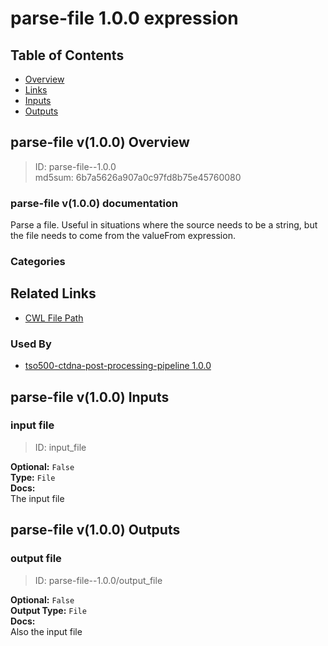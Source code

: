 
parse-file 1.0.0 expression
===========================

## Table of Contents
  
- [Overview](#parse-file-v100-overview)  
- [Links](#related-links)  
- [Inputs](#parse-file-v100-inputs)  
- [Outputs](#parse-file-v100-outputs)  


## parse-file v(1.0.0) Overview



  
> ID: parse-file--1.0.0  
> md5sum: 6b7a5626a907a0c97fd8b75e45760080

### parse-file v(1.0.0) documentation
  
Parse a file. Useful in situations where the source needs to be a string, but the file needs to come from the valueFrom expression.

### Categories
  


## Related Links
  
- [CWL File Path](../../../../../../expressions/parse-file/1.0.0/parse-file__1.0.0.cwl)  


### Used By
  
- [tso500-ctdna-post-processing-pipeline 1.0.0](../../../workflows/tso500-ctdna-post-processing-pipeline/1.0.0/tso500-ctdna-post-processing-pipeline__1.0.0.md)  

  


## parse-file v(1.0.0) Inputs

### input file



  
> ID: input_file
  
**Optional:** `False`  
**Type:** `File`  
**Docs:**  
The input file

  


## parse-file v(1.0.0) Outputs

### output file



  
> ID: parse-file--1.0.0/output_file  

  
**Optional:** `False`  
**Output Type:** `File`  
**Docs:**  
Also the input file
  

  

